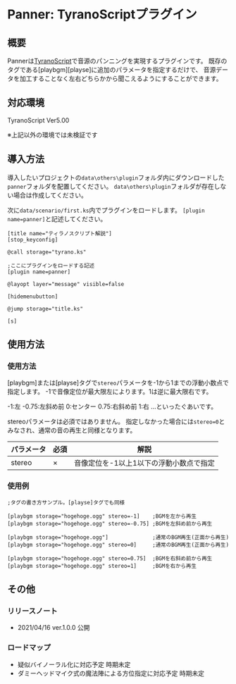 # Panner: TyranoScriptプラグイン

## 概要
Pannerは[TyranoScript](https://tyrano.jp/)で音源のパンニングを実現するプラグインです。
既存のタグである[playbgm][playse]に追加のパラメータを指定するだけで、
音源データを加工することなく左右どちらかから聞こえるようにすることができます。

## 対応環境
TyranoScript Ver5.00

※上記以外の環境では未検証です

## 導入方法
導入したいプロジェクトの`data\others\plugin`フォルダ内にダウンロードした`panner`フォルダを配置してください。
`data\others\plugin`フォルダが存在しない場合は作成してください。

次に`data/scenario/first.ks`内でプラグインをロードします。
`[plugin name=panner]`と記述してください。

```first.ks
[title name="ティラノスクリプト解説"]
[stop_keyconfig]

@call storage="tyrano.ks"

;ここにプラグインをロードする記述
[plugin name=panner]

@layopt layer="message" visible=false

[hidemenubutton]

@jump storage="title.ks"

[s]
```

## 使用方法
### 使用方法
[playbgm]または[playse]タグで`stereo`パラメータを-1から1までの浮動小数点で指定します。
-1で音像定位が最大限左によります。1は逆に最大限右です。

-1:左 -0.75:左斜め前 0:センター 0.75:右斜め前 1:右 …といったぐあいです。

stereoパラメータは必須ではありません。
指定しなかった場合には`stereo=0`とみなされ、通常の音の再生と同様となります。

|パラメータ|必須|解説|
| ---- | ---- | ---- |
|stereo|×|音像定位を-1以上1以下の浮動小数点で指定|

### 使用例
```sample.ks
;タグの書き方サンプル。[playse]タグでも同様

[playbgm storage="hogehoge.ogg" stereo=-1]    ;BGMを左から再生
[playbgm storage="hogehoge.ogg" stereo=-0.75] ;BGMを左斜め前から再生

[playbgm storage="hogehoge.ogg"]              ;通常のBGM再生(正面から再生)
[playbgm storage="hogehoge.ogg" stereo=0]     ;通常のBGM再生(正面から再生)

[playbgm storage="hogehoge.ogg" stereo=0.75]  ;BGMを右斜め前から再生
[playbgm storage="hogehoge.ogg" stereo=1]     ;BGMを右から再生
```

## その他
### リリースノート
- 2021/04/16 ver.1.0.0 公開

### ロードマップ
- 疑似バイノーラル化に対応予定 時期未定
- ダミーヘッドマイク式の魔法陣による方位指定に対応予定 時期未定